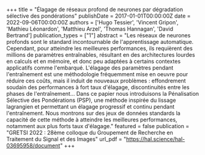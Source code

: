 +++
title = "Élagage de réseaux profond de neurones par dégradation sélective des pondérations"
publishDate = 2017-01-01T00:00:00Z
date = 2022-09-06T00:00:00Z
authors = ['Hugo Tessier', 'Vincent Gripon', 'Mathieu Léonardon', 'Matthieu Arzel', 'Thomas Hannagan', 'David Bertrand']
publication_types = ["1"]
abstract = "Les réseaux de neurones profonds sont le standard incontournable de l'apprentissage automatique. Cependant, pour atteindre les meilleures performances, ils requièrent des millions de paramètres entraînables, résultant en des architectures lourdes en calculs et en mémoire, et donc peu adaptées à certains contextes applicatifs comme l'embarqué. L'élagage des paramètres pendant l'entraînement est une méthodologie fréquemment mise en oeuvre pour réduire ces coûts, mais il induit de nouveaux problèmes : effondrement soudain des performances à fort taux d'élagage, discontinuités entre les phases de l'entraînement... Dans ce papier nous introduisons la Pénalisation Sélective des Pondérations (PSP), une méthode inspirée du lissage lagrangien et permettant un élagage progressif et continu pendant l'entraînement. Nous montrons sur des jeux de données standards la capacité de cette méthode à atteindre les meilleures performances, notamment aux plus forts taux d'élagage."
featured = false
publication = "GRETSI 2022 : 28ème colloque du Groupement de Recherche en Traitement du Signal et des Images"
url_pdf = "https://hal.science/hal-03695958/document"
+++
